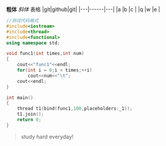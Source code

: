 **粗体**
*斜体*
表格
|git|github|git|
|---|------|---|
|a  |b     |c  |
|q  |w     |e  |
```cpp
//测试代码格式
#include<iostream>
#include<thread>
#include<functional>
using namespace std;

void func1(int times,int num)
{
	cout<<"func1"<<endl;
	for(int i = 0;i < times;++i)
		cout<<num<<"\t";
	cout<<endl;
}

int main()
{
	thread t1(bind(func1,100,placeholders:_1));
	t1.join();
	return 0;
}

```
> study hard everyday!
